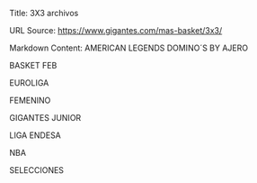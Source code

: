 Title: 3X3 archivos

URL Source: https://www.gigantes.com/mas-basket/3x3/

Markdown Content:
AMERICAN LEGENDS DOMINO´S BY AJERO

BASKET FEB

EUROLIGA

FEMENINO

GIGANTES JUNIOR

LIGA ENDESA

NBA

SELECCIONES
